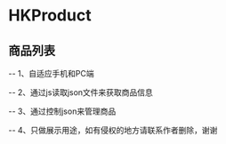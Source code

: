 # HKProduct

## 商品列表
-- 1、自适应手机和PC端

-- 2、通过js读取json文件来获取商品信息

-- 3、通过控制json来管理商品

-- 4、只做展示用途，如有侵权的地方请联系作者删除，谢谢
